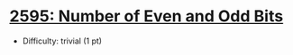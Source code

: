 # [2595: Number of Even and Odd Bits](https://leetcode.com/problems/number-of-even-and-odd-bits/)
- Difficulty: trivial (1 pt)
        